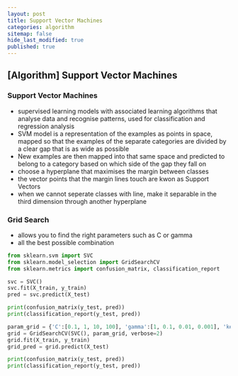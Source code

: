 ```yaml
---
layout: post
title: Support Vector Machines
categories: algorithm
sitemap: false
hide_last_modified: true
published: true
---
```

## [Algorithm] Support Vector Machines

### Support Vector Machines
* supervised learning models with associated learning algorithms that analyse data and recognise patterns, used for classification and regression analysis
* SVM model is a representation of the examples as points in space, mapped so that the examples of the separate categories are divided by a clear gap that is as wide as possible
* New examples are then mapped into that same space and predicted to belong to a category based on which side of the gap they fall on
* choose a hyperplane that maximises the margin between classes
* the vector points that the margin lines touch are kwon as Support Vectors
* when we cannot seperate classes with line, make it separable in the third dimension through another hyperplane

### Grid Search
* allows you to find the right parameters such as C or gamma
* all the best possible combination

~~~python
from sklearn.svm import SVC
from sklearn.model_selection import GridSearchCV
from sklearn.metrics import confusion_matrix, classification_report

svc = SVC()
svc.fit(X_train, y_train)
pred = svc.predict(X_test)

print(confusion_matrix(y_test, pred))
print(classification_report(y_test, pred))

param_grid = {'C':[0.1, 1, 10, 100], 'gamma':[1, 0.1, 0.01, 0.001], 'kernel':['rbf']}
grid = GridSearchCV(SVC(), param_grid, verbose=2)
grid.fit(X_train, y_train)
grid_pred = grid.predict(X_test)

print(confusion_matrix(y_test, pred))
print(classification_report(y_test, pred))

~~~